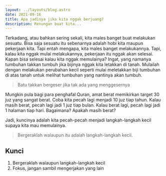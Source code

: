 ```yaml
---
layout: ../layouts/blog.astro
date: 2021-09-16
title: Apa jadinya jika kita nggak berjuang?
description: Renungan buat kita...
---
```


Terkadang, atau bahkan sering sekali, kita males banget buat melakukan sesuatu. Bisa saja sesuatu itu sebenarnya adalah hobi kita maupun pekerjaan kita. Tapi entah mengapa, kita males banget melakukannya. Tapi, kalau kita nggak mulai melakukannya, pekerjaan itu nggak akan selesai. Kapan bisa selesai kalau kita nggak memulainya? Ingat, yang namanya tumbuhan takkan tumbuh jika bijinya nggak kita letakkan di tanah. Mulailah dengan melakukan perubahan kecil seperti mulai meletakkan biji tumbuhan di atas tanah untuk melihat tumbuhan yang nantinya akan tumbuh.

> Batu takkan bergeser jika tak ada yang menggesernya

Mungkin pula bagi para penghafal Quran, amat berat memikirkan target 30 juz yang sangat berat. Coba kita pecah lagi menjadi 10 juz tiap tahun. Kalau masih berat, pecah lagi jadi 1 juz tiap bulan. Kalau berat lagi, pecah lagi jadi 1 halaman tiap hari. Bagaimana? Apakah masih berat?

Jadi, kuncinya adalah kita pecah-pecah menjadi langkah-langkah kecil supaya kita mau memulainya.

> Bergeraklah walaupun itu adalah langkah-langkah kecil.

## Kunci

1. Bergeraklah walaupun langkah-langkah kecil
2. Fokus, jangan sambil mengerjakan yang lain